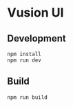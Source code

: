 # Vusion UI

## Development

``` shell
npm install
npm run dev
```

## Build

``` shell
npm run build
```
